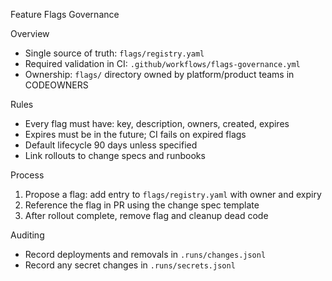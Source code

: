 Feature Flags Governance

Overview
- Single source of truth: `flags/registry.yaml`
- Required validation in CI: `.github/workflows/flags-governance.yml`
- Ownership: `flags/` directory owned by platform/product teams in CODEOWNERS

Rules
- Every flag must have: key, description, owners, created, expires
- Expires must be in the future; CI fails on expired flags
- Default lifecycle 90 days unless specified
- Link rollouts to change specs and runbooks

Process
1) Propose a flag: add entry to `flags/registry.yaml` with owner and expiry
2) Reference the flag in PR using the change spec template
3) After rollout complete, remove flag and cleanup dead code

Auditing
- Record deployments and removals in `.runs/changes.jsonl`
- Record any secret changes in `.runs/secrets.jsonl`


